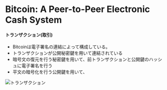 # Bitcoin: A Peer-to-Peer Electronic Cash System

#### トランザクション(取引)

* Bitcoinは電子署名の連結によって構成している。
* トランザクションが公開秘密鍵を用いて連結されている
* 暗号文の復元を行う秘密鍵を用いて、前トランザクションと公開鍵のハッシュに電子署名を行う
* 平文の暗号化を行う公開鍵を用いて、
<img src="transaction.key" alt="トランザクション">
